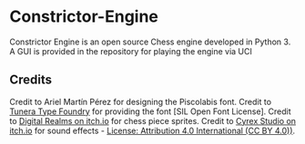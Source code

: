 # Constrictor-Engine
Constrictor Engine is an open source Chess engine developed in Python 3.
A GUI is provided in the repository for playing the engine via UCI

## Credits
Credit to Ariel Martín Pérez for designing the Piscolabis font.
Credit to [Tunera Type Foundry](https://www.tunera.xyz) for providing the font [SIL Open Font License].
Credit to [Digital Realms on itch.io](https://digital-realms.itch.io/chess-pixel-art) for chess piece sprites.
Credit to [Cyrex Studio on itch.io](https://cyrex-studios.itch.io/universal-ui-soundpack) for sound effects - [License: Attribution 4.0 International (CC BY 4.0))](https://creativecommons.org/licenses/by/4.0/).


